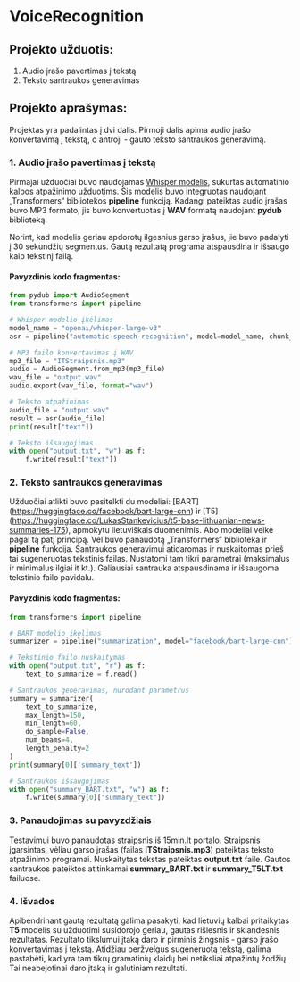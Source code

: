 # VoiceRecognition

## Projekto užduotis:
1. Audio įrašo pavertimas į tekstą
2. Teksto santraukos generavimas

## Projekto aprašymas:
Projektas yra padalintas į dvi dalis. Pirmoji dalis apima audio įrašo konvertavimą į tekstą, o antroji - gauto teksto santraukos generavimą. 

### 1. Audio įrašo pavertimas į tekstą

Pirmajai užduočiai buvo naudojamas [Whisper modelis](https://huggingface.co/openai/whisper-large-v3), sukurtas automatinio kalbos atpažinimo užduotims. Šis modelis buvo integruotas naudojant „Transformers“ bibliotekos **pipeline** funkciją. Kadangi pateiktas audio įrašas buvo MP3 formato, jis buvo konvertuotas į **WAV** formatą naudojant **pydub** biblioteką. 

Norint, kad modelis geriau apdorotų ilgesnius garso įrašus, jie buvo padalyti į 30 sekundžių segmentus. Gautą rezultatą programa atspausdina ir išsaugo kaip tekstinį failą.

#### Pavyzdinis kodo fragmentas:
```python
from pydub import AudioSegment
from transformers import pipeline

# Whisper modelio įkėlimas
model_name = "openai/whisper-large-v3"
asr = pipeline("automatic-speech-recognition", model=model_name, chunk_length_s=30)

# MP3 failo konvertavimas į WAV
mp3_file = "ITStraipsnis.mp3"
audio = AudioSegment.from_mp3(mp3_file)
wav_file = "output.wav"
audio.export(wav_file, format="wav")

# Teksto atpažinimas
audio_file = "output.wav"
result = asr(audio_file)
print(result["text"])

# Teksto išsaugojimas
with open("output.txt", "w") as f:
    f.write(result["text"])
```

### 2. Teksto santraukos generavimas

Užduočiai atlikti buvo pasitelkti du modeliai: [BART] (https://huggingface.co/facebook/bart-large-cnn) ir [T5] (https://huggingface.co/LukasStankevicius/t5-base-lithuanian-news-summaries-175), apmokytu lietuviškais duomenimis. Abo modeliai veikė pagal tą patį principą. Vėl buvo panaudotą „Transformers“ biblioteka ir **pipeline** funkcija. Santraukos generavimui atidaromas ir nuskaitomas prieš tai sugeneruotas tekstinis failas. Nustatomi tam tikri parametrai (maksimalus ir minimalus ilgiai it kt.). Galiausiai santrauka atspausdinama ir išsaugoma tekstinio failo pavidalu. 

#### Pavyzdinis kodo fragmentas:
```python
from transformers import pipeline

# BART modelio įkelimas
summarizer = pipeline("summarization", model="facebook/bart-large-cnn")

# Tekstinio failo nuskaitymas
with open("output.txt", "r") as f:
    text_to_summarize = f.read()

# Santraukos generavimas, nurodant parametrus
summary = summarizer(
    text_to_summarize,
    max_length=150,
    min_length=60,
    do_sample=False,
    num_beams=4,
    length_penalty=2
)
print(summary[0]['summary_text'])

# Santraukos išsaugojimas
with open("summary_BART.txt", "w") as f:
    f.write(summary[0]["summary_text"])
```

### 3. Panaudojimas su pavyzdžiais
Testavimui buvo panaudotas straipsnis iš 15min.lt portalo. Straipsnis įgarsintas, vėliau garso įrašas (failas **ITStraipsnis.mp3**) pateiktas teksto atpažinimo programai. Nuskaitytas tekstas pateiktas **output.txt** faile. Gautos santraukos pateiktos atitinkamai **summary_BART.txt** ir **summary_T5LT.txt** failuose.


### 4. Išvados
Apibendrinant gautą rezultatą galima pasakyti, kad lietuvių kalbai pritaikytas **T5** modelis su užduotimi susidorojo geriau, gautas rišlesnis ir sklandesnis rezultatas. Rezultato tikslumui įtaką daro ir pirminis žingsnis - garso įrašo konvertavimas į tekstą. Atidžiau peržvelgus sugeneruotą tekstą, galima pastabėti, kad yra tam tikrų gramatinių klaidų bei netiksliai atpažintų žodžių. Tai neabejotinai daro įtaką ir galutiniam rezultati.
